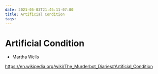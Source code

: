 ```yaml
---
date: 2021-05-03T21:46:11-07:00
title: Artificial Condition
tags: 
---
```


# Artificial Condition

* Martha Wells

https://en.wikipedia.org/wiki/The_Murderbot_Diaries#Artificial_Condition